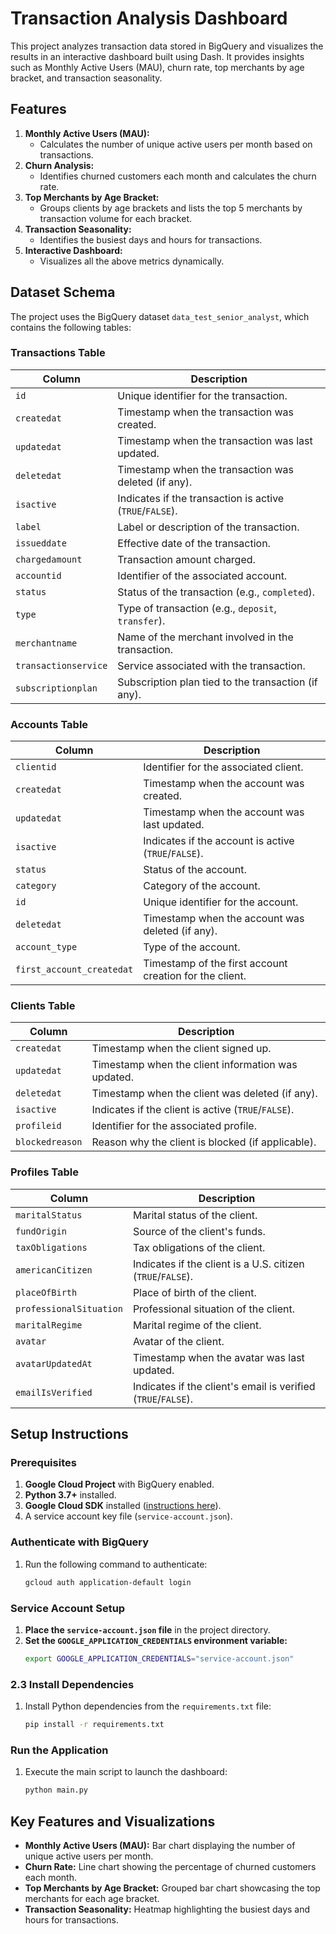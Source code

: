 # Transaction Analysis Dashboard

This project analyzes transaction data stored in BigQuery and visualizes the results in an interactive dashboard built using Dash. It provides insights such as Monthly Active Users (MAU), churn rate, top merchants by age bracket, and transaction seasonality.

## **Features**

1. **Monthly Active Users (MAU):**
   - Calculates the number of unique active users per month based on transactions.
2. **Churn Analysis:**
   - Identifies churned customers each month and calculates the churn rate.
3. **Top Merchants by Age Bracket:**
   - Groups clients by age brackets and lists the top 5 merchants by transaction volume for each bracket.
4. **Transaction Seasonality:**
   - Identifies the busiest days and hours for transactions.
5. **Interactive Dashboard:**
   - Visualizes all the above metrics dynamically.

## **Dataset Schema**

The project uses the BigQuery dataset `data_test_senior_analyst`, which contains the following tables:

### **Transactions Table**
| Column             | Description                                             |
|--------------------|---------------------------------------------------------|
| `id`               | Unique identifier for the transaction.                  |
| `createdat`        | Timestamp when the transaction was created.             |
| `updatedat`        | Timestamp when the transaction was last updated.        |
| `deletedat`        | Timestamp when the transaction was deleted (if any).    |
| `isactive`         | Indicates if the transaction is active (`TRUE`/`FALSE`).|
| `label`            | Label or description of the transaction.                |
| `issueddate`       | Effective date of the transaction.                      |
| `chargedamount`    | Transaction amount charged.                             |
| `accountid`        | Identifier of the associated account.                   |
| `status`           | Status of the transaction (e.g., `completed`).          |
| `type`             | Type of transaction (e.g., `deposit`, `transfer`).      |
| `merchantname`     | Name of the merchant involved in the transaction.       |
| `transactionservice` | Service associated with the transaction.              |
| `subscriptionplan` | Subscription plan tied to the transaction (if any).     |

### **Accounts Table**
| Column                  | Description                                               |
|-------------------------|-----------------------------------------------------------|
| `clientid`              | Identifier for the associated client.                     |
| `createdat`             | Timestamp when the account was created.                   |
| `updatedat`             | Timestamp when the account was last updated.              |
| `isactive`              | Indicates if the account is active (`TRUE`/`FALSE`).      |
| `status`                | Status of the account.                                    |
| `category`              | Category of the account.                                  |
| `id`                    | Unique identifier for the account.                        |
| `deletedat`             | Timestamp when the account was deleted (if any).          |
| `account_type`          | Type of the account.                                      |
| `first_account_createdat` | Timestamp of the first account creation for the client. |

### **Clients Table**
| Column          | Description                                         |
|-----------------|-----------------------------------------------------|
| `createdat`     | Timestamp when the client signed up.                |
| `updatedat`     | Timestamp when the client information was updated.  |
| `deletedat`     | Timestamp when the client was deleted (if any).     |
| `isactive`      | Indicates if the client is active (`TRUE`/`FALSE`). |
| `profileid`     | Identifier for the associated profile.              |
| `blockedreason` | Reason why the client is blocked (if applicable).   |

### **Profiles Table**
| Column                | Description                                            |
|-----------------------|--------------------------------------------------------|
| `maritalStatus`       | Marital status of the client.                          |
| `fundOrigin`          | Source of the client's funds.                          |
| `taxObligations`      | Tax obligations of the client.                         |
| `americanCitizen`     | Indicates if the client is a U.S. citizen (`TRUE`/`FALSE`). |
| `placeOfBirth`        | Place of birth of the client.                          |
| `professionalSituation` | Professional situation of the client.                |
| `maritalRegime`       | Marital regime of the client.                          |
| `avatar`              | Avatar of the client.                                  |
| `avatarUpdatedAt`     | Timestamp when the avatar was last updated.            |
| `emailIsVerified`     | Indicates if the client's email is verified (`TRUE`/`FALSE`). |

## **Setup Instructions**

### Prerequisites
1. **Google Cloud Project** with BigQuery enabled.
2. **Python 3.7+** installed.
3. **Google Cloud SDK** installed ([instructions here](https://cloud.google.com/sdk/docs/install)).
4. A service account key file (`service-account.json`).

### Authenticate with BigQuery
1. Run the following command to authenticate:
   ```bash
   gcloud auth application-default login
### Service Account Setup
1. **Place the `service-account.json` file** in the project directory.
2. **Set the `GOOGLE_APPLICATION_CREDENTIALS` environment variable:**
   ```bash
   export GOOGLE_APPLICATION_CREDENTIALS="service-account.json"
### 2.3 Install Dependencies
1. Install Python dependencies from the `requirements.txt` file:
   ```bash
   pip install -r requirements.txt
### Run the Application
1. Execute the main script to launch the dashboard:
   ```bash
   python main.py
## Key Features and Visualizations

- **Monthly Active Users (MAU):** Bar chart displaying the number of unique active users per month.
- **Churn Rate:** Line chart showing the percentage of churned customers each month.
- **Top Merchants by Age Bracket:** Grouped bar chart showcasing the top merchants for each age bracket.
- **Transaction Seasonality:** Heatmap highlighting the busiest days and hours for transactions.



